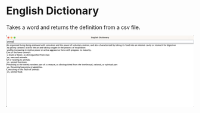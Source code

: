 # English Dictionary 
Takes a word and returns the definition from a csv file.

![Dictionary](dictionaryScreenshot.png)
